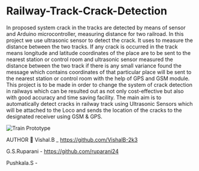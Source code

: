 # Railway-Track-Crack-Detection

In proposed system crack in the tracks are detected by means of sensor and Arduino microcontroller, measuring distance for two railroad. In this project we use ultrasonic sensor to detect the crack. It uses to measure the distance between the two tracks. If any crack is occurred in the track means longitude and latitude coordinates of the place are to be sent to the nearest station or control room and ultrasonic sensor measured the distance between the two track if there is any small variance found the message which contains coordinates of that particular place will be sent to the nearest station or control room with the help of GPS and GSM module. This project is to be made in order to change the system of crack detection in railways which can be resulted out as not only cost-effective but also with good accuracy and time saving facility.
The main aim is to automatically detect cracks in railway track using Ultrasonic Sensors which will be attached to the Loco and sends the location of the cracks to the designated receiver using GSM & GPS.


![Train Prototype](https://github.com/VishalB-2k3/Railway-Track-Crack-Detection/assets/55921648/8f8ce69e-0722-4564-a88e-74b1d61acd6f)

AUTHOR 🔗
Vishal.B _ https://github.com/VishalB-2k3

G.S.Ruparani - https://github.com/ruparani24

Pushkala.S - 

